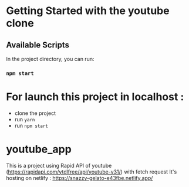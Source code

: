 # Getting Started with the youtube clone

## Available Scripts

In the project directory, you can run:

### `npm start`

# For launch this project in localhost :

- clone the project
- run `yarn`
- run `npm start`

# youtube_app

This is a project using Rapid API of youtube (https://rapidapi.com/ytdlfree/api/youtube-v31/) with fetch request
It's hosting on netlify : https://snazzy-gelato-e43fbe.netlify.app/
